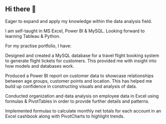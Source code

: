 ## Hi there 👋

Eager to expand and apply my knowledge within the data analysis field.

I am self-taught in MS Excel, Power BI & MySQL.
Looking forward to learning Tableau & Python.


For my practise portfolio, I have:

Designed and created a MySQL database for a travel flight booking system to generate flight tickets for customers. This provided me with insight into how models and databases work.

Produced a Power BI report on customer data to showcase relationships between age groups, customer points and location. This has helped me build up confidence in constructing visuals and analysis of data.

Conducted organization and data analysis on employee data in Excel using formulas & PivotTables in order to provide further details and patterns.

Implemented formulas to calculate monthly net totals for each account in an Excel cashbook along with PivotCharts to highlight trends.
<!--
**KhadeejaAfzal4/KhadeejaAfzal4** is a ✨ _special_ ✨ repository because its `README.md` (this file) appears on your GitHub profile.

Here are some ideas to get you started:

- 🔭 I’m currently working on ...
- 🌱 I’m currently learning ...
- 👯 I’m looking to collaborate on ...
- 🤔 I’m looking for help with ...
- 💬 Ask me about ...
- 📫 How to reach me: ...
- 😄 Pronouns: ...
- ⚡ Fun fact: ...
-->
